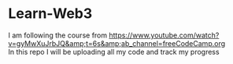 # Learn-Web3
I am following the course from https://www.youtube.com/watch?v=gyMwXuJrbJQ&amp;t=6s&amp;ab_channel=freeCodeCamp.org  
In this repo I will be uploading all my code and track my progress 
